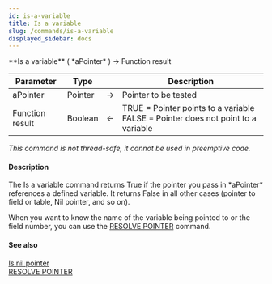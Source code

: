 ```yaml
---
id: is-a-variable
title: Is a variable
slug: /commands/is-a-variable
displayed_sidebar: docs
---
```


<!--REF #_command_.Is a variable.Syntax-->**Is a variable** ( *aPointer* ) -> Function result<!-- END REF-->
<!--REF #_command_.Is a variable.Params-->
| Parameter | Type |  | Description |
| --- | --- | --- | --- |
| aPointer | Pointer | &#8594;  | Pointer to be tested |
| Function result | Boolean | &#8592; | TRUE = Pointer points to a variable FALSE = Pointer does not point to a variable |

<!-- END REF-->

*This command is not thread-safe, it cannot be used in preemptive code.*


#### Description 

<!--REF #_command_.Is a variable.Summary-->The Is a variable command returns True if the pointer you pass in *aPointer* references a defined variable.<!-- END REF--> It returns False in all other cases (pointer to field or table, Nil pointer, and so on).

When you want to know the name of the variable being pointed to or the field number, you can use the [RESOLVE POINTER](resolve-pointer.md) command.

#### See also 

[Is nil pointer](is-nil-pointer.md)  
[RESOLVE POINTER](resolve-pointer.md)  